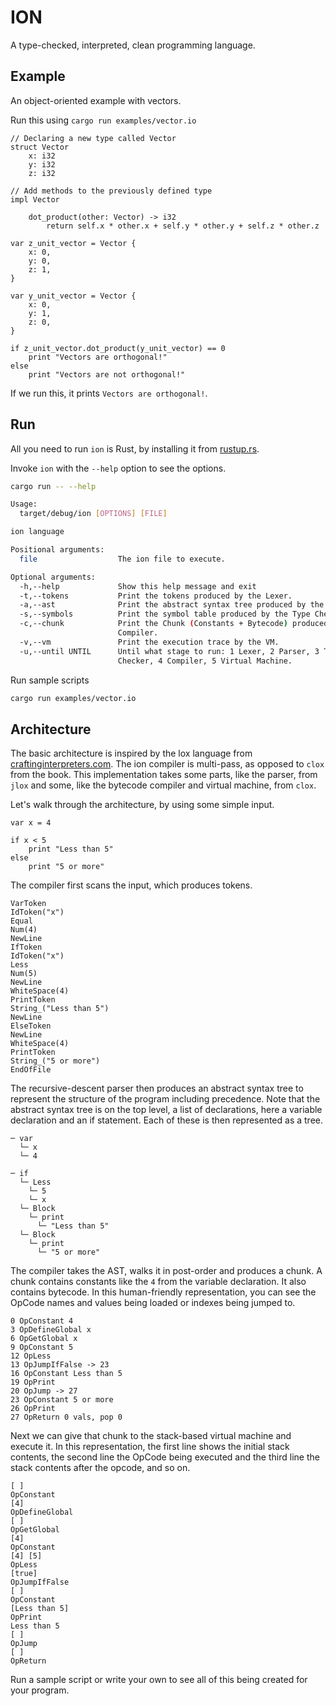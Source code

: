 # ION

A type-checked, interpreted, clean programming language.

## Example

An object-oriented example with vectors.

Run this using `cargo run examples/vector.io`

```
// Declaring a new type called Vector
struct Vector
    x: i32
    y: i32
    z: i32

// Add methods to the previously defined type
impl Vector

    dot_product(other: Vector) -> i32
        return self.x * other.x + self.y * other.y + self.z * other.z

var z_unit_vector = Vector {
    x: 0,
    y: 0,
    z: 1,
}

var y_unit_vector = Vector {
    x: 0,
    y: 1,
    z: 0,
}

if z_unit_vector.dot_product(y_unit_vector) == 0
    print "Vectors are orthogonal!"
else
    print "Vectors are not orthogonal!"
```

If we run this, it prints `Vectors are orthogonal!`.

## Run

All you need to run `ion` is Rust, by installing it from [rustup.rs](https://rustup.rs/).

Invoke `ion` with the `--help` option to see the options.

```sh
cargo run -- --help

Usage:
  target/debug/ion [OPTIONS] [FILE]

ion language

Positional arguments:
  file                  The ion file to execute.

Optional arguments:
  -h,--help             Show this help message and exit
  -t,--tokens           Print the tokens produced by the Lexer.
  -a,--ast              Print the abstract syntax tree produced by the Parser.
  -s,--symbols          Print the symbol table produced by the Type Checker.
  -c,--chunk            Print the Chunk (Constants + Bytecode) produced by the
                        Compiler.
  -v,--vm               Print the execution trace by the VM.
  -u,--until UNTIL      Until what stage to run: 1 Lexer, 2 Parser, 3 Type
                        Checker, 4 Compiler, 5 Virtual Machine.
```

Run sample scripts

```sh
cargo run examples/vector.io
```

## Architecture

The basic architecture is inspired by the lox language from [craftinginterpreters.com](https://craftinginterpreters.com). The ion compiler is multi-pass, as opposed to `clox` from the book. This implementation takes some parts, like the parser, from `jlox` and some, like the bytecode compiler and virtual machine, from `clox`.

Let's walk through the architecture, by using some simple input.

```
var x = 4

if x < 5
    print "Less than 5"
else
    print "5 or more"
```

The compiler first scans the input, which produces tokens.

```
VarToken
IdToken("x")
Equal
Num(4)
NewLine
IfToken
IdToken("x")
Less
Num(5)
NewLine
WhiteSpace(4)
PrintToken
String_("Less than 5")
NewLine
ElseToken
NewLine
WhiteSpace(4)
PrintToken
String_("5 or more")
EndOfFile
```

The recursive-descent parser then produces an abstract syntax tree to represent the structure of the program including precedence. Note that the abstract syntax tree is on the top level, a list of declarations, here a variable declaration and an if statement. Each of these is then represented as a tree.

```
─ var
  └─ x
  └─ 4

─ if
  └─ Less
    └─ 5
    └─ x
  └─ Block
    └─ print
      └─ "Less than 5"
  └─ Block
    └─ print
      └─ "5 or more"
```

The compiler takes the AST, walks it in post-order and produces a chunk. A chunk contains constants like the `4` from the variable declaration.
It also contains bytecode. In this human-friendly representation, you can see the OpCode names and values being loaded or indexes being jumped to.

```
0 OpConstant 4
3 OpDefineGlobal x
6 OpGetGlobal x
9 OpConstant 5
12 OpLess
13 OpJumpIfFalse -> 23
16 OpConstant Less than 5
19 OpPrint
20 OpJump -> 27
23 OpConstant 5 or more
26 OpPrint
27 OpReturn 0 vals, pop 0
```

Next we can give that chunk to the stack-based virtual machine and execute it.
In this representation, the first line shows the initial stack contents, the second line the OpCode being executed and the third line the stack contents after the opcode, and so on.

```
[ ]
OpConstant
[4]
OpDefineGlobal
[ ]
OpGetGlobal
[4]
OpConstant
[4] [5]
OpLess
[true]
OpJumpIfFalse
[ ]
OpConstant
[Less than 5]
OpPrint
Less than 5
[ ]
OpJump
[ ]
OpReturn
```

Run a sample script or write your own to see all of this being created for your program.
